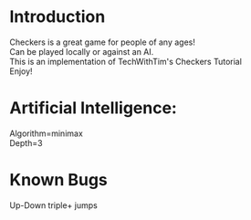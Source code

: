 # Introduction
Checkers is a great game for people of any ages! <br/>
Can be played locally or against an AI. <br/>
This is an implementation of TechWithTim's Checkers Tutorial <br/>
Enjoy! <br/>

# Artificial Intelligence:
Algorithm=minimax <br/>
Depth=3 <br/>

# Known Bugs
Up-Down triple+ jumps
